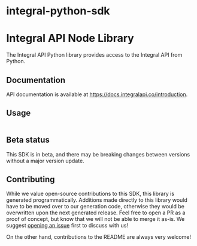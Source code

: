 # integral-python-sdk

# Integral API Node Library

The Integral API Python library provides access to the Integral API from Python.

## Documentation

API documentation is available at <https://docs.integralapi.co/introduction>.

## Usage

```python
```

## Beta status

This SDK is in beta, and there may be breaking changes between versions without a major version update.

## Contributing

While we value open-source contributions to this SDK, this library is generated programmatically. Additions made directly to this library would have to be moved over to our generation code, otherwise they would be overwritten upon the next generated release. Feel free to open a PR as a proof of concept, but know that we will not be able to merge it as-is. We suggest [opening an issue](https://github.com/fern-integral/integral-node/issues) first to discuss with us!

On the other hand, contributions to the README are always very welcome!

